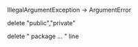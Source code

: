 
IllegalArgumentException -> ArgumentError

delete "public","private"

delete " package ... " line


